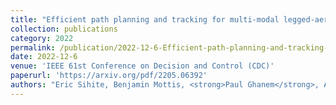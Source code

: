 ```yaml
---
title: "Efficient path planning and tracking for multi-modal legged-aerial locomotion using integrated probabilistic road maps (prm) and reference governors (rg)"
collection: publications
category: 2022
permalink: /publication/2022-12-6-Efficient-path-planning-and-tracking-for-multi-modal-legged-aerial-locomotion-using-integrated-probabilistic-road-maps-(prm)-and-reference-governors (rg)
date: 2022-12-6
venue: 'IEEE 61st Conference on Decision and Control (CDC)'
paperurl: 'https://arxiv.org/pdf/2205.06392'
authors: "Eric Sihite, Benjamin Mottis, <strong>Paul Ghanem</strong>, Alireza Ramezani, Morteza Gharib"
---
```


